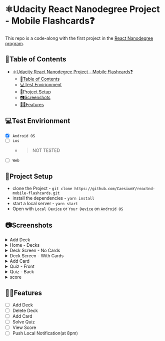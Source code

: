 # ⚛Udacity React Nanodegree Project - Mobile Flashcards❓

This repo is a code-along with the first project in the [React Nanodegree program](https://www.udacity.com/course/react-nanodegree--nd019).

## 📌Table of Contents

- [⚛Udacity React Nanodegree Project - Mobile Flashcards❓](#udacity-react-nanodegree-project---mobile-flashcards)
  - [📌Table of Contents](#table-of-contents)
  - [💻Test Envirionment](#test-envirionment)
  - [🔰Project Setup](#project-setup)
  - [📷Screenshots](#screenshots)
  - [👨‍💻Features](#features)

## 💻Test Envirionment

- [x] `Android OS`
- [ ] `ios`
    - > NOT TESTED
- [ ] `Web`

## 🔰Project Setup

- clone the Project - `git clone https://github.com/CaesiumY/reactnd-mobile-flashcards.git`
- install the dependencies - `yarn install`
- start a local server - `yarn start`
- Open with `Local Device` or `Your Device` on `Android OS`

## 📷Screenshots

<details>
    <summary>Add Deck</summary>
    
</details>
<details>
    <summary>Home - Decks</summary>
    
</details>
<details>
    <summary>Deck Screen - No Cards</summary>
    
</details>
<details>
    <summary>Deck Screen - With Cards</summary>
    
</details>
<details>
    <summary>Add Card</summary>
    
</details>
<details>
    <summary>Quiz - Front</summary>
    
</details>
<details>
    <summary>Quiz - Back</summary>
    
</details>
<details>
    <summary>score</summary>
    
</details>

## 👨‍💻Features

- [ ] Add Deck
- [ ] Delete Deck
- [ ] Add Card
- [ ] Solve Quiz
- [ ] View Score
- [ ] Push Local Notification(at 8pm)
